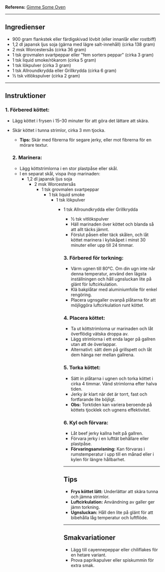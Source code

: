 **Referens:** [Gimme Some Oven](https://www.gimmesomeoven.com/beef-jerky/)

---

## Ingredienser

- 900 gram flankstek eller färdigskivad lövbit (eller innanlår eller rostbiff)
- 1,2 dl japansk ljus soja (gärna med lägre salt-innehåll) (cirka 138 gram)
- 2 msk Worcestersås (cirka 36 gram)
- 1 tsk grovmalen svartpeppar eller "fem sorters peppar" (cirka 3 gram)
- 1 tsk liquid smoke/rökarom (cirka 5 gram)
- 1 tsk lökpulver (cirka 3 gram)
- 1 tsk Allroundkrydda eller Grillkrydda (cirka 6 gram)
- ½ tsk vitlökspulver (cirka 2 gram)

---

## Instruktioner

### 1. Förbered köttet:
- Lägg köttet i frysen i 15–30 minuter för att göra det lättare att skära.
- Skär köttet i tunna strimlor, cirka 3 mm tjocka.
  - **Tips:** Skär med fibrerna för segare jerky, eller mot fibrerna för en mörare textur.

  ### 2. Marinera:
  - Lägg köttstrimlorna i en stor plastpåse eller skål.
  - I en separat skål, vispa ihop marinaden:
    - 1,2 dl japansk ljus soja
      - 2 msk Worcestersås
        - 1 tsk grovmalen svartpeppar
          - 1 tsk liquid smoke
            - 1 tsk lökpulver
              - 1 tsk Allroundkrydda eller Grillkrydda
                - ½ tsk vitlökspulver
                - Häll marinaden över köttet och blanda så att allt täcks jämnt.
                - Förslut påsen eller täck skålen, och låt köttet marinera i kylskåpet i minst 30 minuter eller upp till 24 timmar.

                ### 3. Förbered för torkning:
                - Värm ugnen till 80°C. Om din ugn inte når denna temperatur, använd den lägsta inställningen och håll ugnsluckan lite på glänt för luftcirkulation.
                - Klä bakplåtar med aluminiumfolie för enkel rengöring.
                - Placera ugnsgaller ovanpå plåtarna för att möjliggöra luftcirkulation runt köttet.

                ### 4. Placera köttet:
                - Ta ut köttstrimlorna ur marinaden och låt överflödig vätska droppa av.
                - Lägg strimlorna i ett enda lager på gallren utan att de överlappar.
                - Alternativt: sätt dem på grillspett och låt dem hänga ner mellan gallrena.

                ### 5. Torka köttet:
                - Sätt in plåtarna i ugnen och torka köttet i cirka 4 timmar. Vänd strimlorna efter halva tiden.
                - Jerky är klart när det är torrt, fast och fortfarande lite böjligt.
                - **Obs:** Torktiden kan variera beroende på köttets tjocklek och ugnens effektivitet.

                ### 6. Kyl och förvara:
                - Låt beef jerky kallna helt på gallren.
                - Förvara jerky i en lufttät behållare eller plastpåse.
                - **Förvaringsanvisning:** Kan förvaras i rumstemperatur i upp till en månad eller i kylen för längre hållbarhet.

                ---

                ## Tips

                - **Frys köttet lätt:** Underlättar att skära tunna och jämna strimlor.
                - **Luftcirkulation:** Användning av galler ger jämn torkning.
                - **Ugnsluckan:** Håll den lite på glänt för att bibehålla låg temperatur och luftflöde.

                ---

                ## Smakvariationer

                - Lägg till cayennepeppar eller chiliflakes för en hetare variant.
                - Prova paprikapulver eller spiskummin för extra smak.